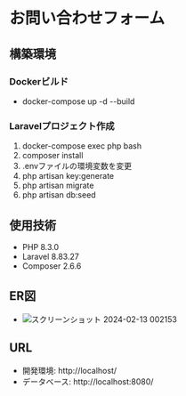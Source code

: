 # お問い合わせフォーム

## 構築環境

### Dockerビルド
- docker-compose up -d --build

### Laravelプロジェクト作成
1. docker-compose exec php bash
2. composer install
3. .envファイルの環境変数を変更
4. php artisan key:generate
5. php artisan migrate
6. php artisan db:seed

## 使用技術
- PHP 8.3.0
- Laravel 8.83.27
- Composer 2.6.6

## ER図
- ![スクリーンショット 2024-02-13 002153](https://github.com/HShimizu0612/20240213_hiroishimizu_kakunin-test/assets/150598706/ae3978cc-c43c-4785-9321-c8919c825b09)

## URL
- 開発環境: http://localhost/
- データベース: http://localhost:8080/
